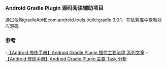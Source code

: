 ### Android Gradle Plugin 源码阅读辅助项目

通过依赖gradleApi和com.android.tools.build:gradle:3.0.1，在依赖库中查看对应源码

### 参考
-[【Android 修炼手册】Android Gradle Plugin 插件主要流程 系列文章](https://zhuanlan.zhihu.com/p/66052867)
-[【Android 修炼手册】Android Gradle Plugin 主要 Task 分析](https://zhuanlan.zhihu.com/p/67049158)


